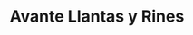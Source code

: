 ---
title: "Avante Llantas y Rines"
url: /general-escobedo/avante-llantas-y-rines/
shop: neumáticos
---